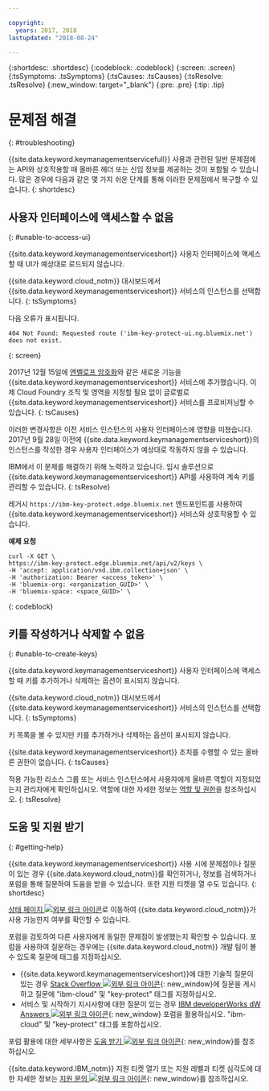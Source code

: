 ```yaml
---

copyright:
  years: 2017, 2018
lastupdated: "2018-08-24"

---
```


{:shortdesc: .shortdesc}
{:codeblock: .codeblock}
{:screen: .screen}
{:tsSymptoms: .tsSymptoms} 
{:tsCauses: .tsCauses} 
{:tsResolve: .tsResolve}
{:new_window: target="_blank"}
{:pre: .pre}
{:tip: .tip}

# 문제점 해결
{: #troubleshooting}

{{site.data.keyword.keymanagementservicefull}} 사용과 관련된 일반 문제점에는 API와 상호작용할 때 올바른 헤더 또는 신임 정보를 제공하는 것이 포함될 수 있습니다. 많은 경우에 다음과 같은 몇 가지 쉬운 단계를 통해 이러한 문제점에서 복구할 수 있습니다.
{: shortdesc}

## 사용자 인터페이스에 액세스할 수 없음
{: #unable-to-access-ui}

{{site.data.keyword.keymanagementserviceshort}} 사용자 인터페이스에 액세스할 때 UI가 예상대로 로드되지 않습니다.

{{site.data.keyword.cloud_notm}} 대시보드에서 {{site.data.keyword.keymanagementserviceshort}} 서비스의 인스턴스를 선택합니다.
{: tsSymptoms}

다음 오류가 표시됩니다. 
```
404 Not Found: Requested route ('ibm-key-protect-ui.ng.bluemix.net') does not exist.
```
{: screen}

2017년 12월 15일에 [엔벨로프 암호화](/docs/services/key-protect/concepts/envelope-encryption.html)와 같은 새로운 기능을 {{site.data.keyword.keymanagementserviceshort}} 서비스에 추가했습니다. 이제 Cloud Foundry 조직 및 영역을 지정할 필요 없이 글로벌로 {{site.data.keyword.keymanagementserviceshort}} 서비스를 프로비저닝할 수 있습니다.
{: tsCauses}

이러한 변경사항은 이전 서비스 인스턴스의 사용자 인터페이스에 영향을 미쳤습니다. 2017년 9월 28일 이전에 {{site.data.keyword.keymanagementserviceshort}}의 인스턴스를 작성한 경우 사용자 인터페이스가 예상대로 작동하지 않을 수 있습니다.

IBM에서 이 문제를 해결하기 위해 노력하고 있습니다. 임시 솔루션으로 {{site.data.keyword.keymanagementserviceshort}} API를 사용하여 계속 키를 관리할 수 있습니다.
{: tsResolve}

레거시 `https://ibm-key-protect.edge.bluemix.net` 엔드포인트를 사용하여 {{site.data.keyword.keymanagementserviceshort}} 서비스와 상호작용할 수 있습니다.

**예제 요청**

```cURL
curl -X GET \
https://ibm-key-protect.edge.bluemix.net/api/v2/keys \
-H 'accept: application/vnd.ibm.collection+json' \
-H 'authorization: Bearer <access_token>' \
-H 'bluemix-org: <organization_GUID>' \
-H 'bluemix-space: <space_GUID>' \
```
{: codeblock}

## 키를 작성하거나 삭제할 수 없음
{: #unable-to-create-keys}

{{site.data.keyword.keymanagementserviceshort}} 사용자 인터페이스에 액세스할 때 키를 추가하거나 삭제하는 옵션이 표시되지 않습니다.

{{site.data.keyword.cloud_notm}} 대시보드에서 {{site.data.keyword.keymanagementserviceshort}} 서비스의 인스턴스를 선택합니다.
{: tsSymptoms}

키 목록을 볼 수 있지만 키를 추가하거나 삭제하는 옵션이 표시되지 않습니다. 

{{site.data.keyword.keymanagementserviceshort}} 조치를 수행할 수 있는 올바른 권한이 없습니다.
{: tsCauses} 

적용 가능한 리소스 그룹 또는 서비스 인스턴스에서 사용자에게 올바른 역할이 지정되었는지 관리자에게 확인하십시오. 역할에 대한 자세한 정보는 [역할 및 권한](/docs/services/key-protect/manage-access.html#roles)을 참조하십시오.
{: tsResolve}

## 도움 및 지원 받기
{: #getting-help}

{{site.data.keyword.keymanagementserviceshort}} 사용 시에 문제점이나 질문이 있는 경우 {{site.data.keyword.cloud_notm}}를 확인하거나, 정보를 검색하거나 포럼을 통해 질문하여 도움을 받을 수 있습니다. 또한 지원 티켓을 열 수도 있습니다.
{: shortdesc}

[상태 페이지 ![외부 링크 아이콘](../../icons/launch-glyph.svg "외부 링크 아이콘")](https://console.bluemix.net/status?tags=platform,runtimes,services)로 이동하여 {{site.data.keyword.cloud_notm}}가 사용 가능한지 여부를 확인할 수 있습니다.

포럼을 검토하여 다른 사용자에게 동일한 문제점이 발생했는지 확인할 수 있습니다. 포럼을 사용하여 질문하는 경우에는 {{site.data.keyword.cloud_notm}} 개발 팀이 볼 수 있도록 질문에 태그를 지정하십시오.

- {{site.data.keyword.keymanagementserviceshort}}에 대한 기술적 질문이 있는 경우 [Stack Overflow ![외부 링크 아이콘](../../icons/launch-glyph.svg "외부 링크 아이콘")](http://stackoverflow.com/search?q=key-protect+ibm-cloud){: new_window}에 질문을 게시하고 질문에 "ibm-cloud" 및 "key-protect" 태그를 지정하십시오.
- 서비스 및 시작하기 지시사항에 대한 질문이 있는 경우 [IBM developerWorks dW Answers ![외부 링크 아이콘](../../icons/launch-glyph.svg "외부 링크 아이콘")](https://developer.ibm.com/answers/topics/key-protect/?smartspace=bluemix){: new_window} 포럼을 활용하십시오. "ibm-cloud" 및 "key-protect" 태그를 포함하십시오.

포럼 활용에 대한 세부사항은 [도움 받기 ![외부 링크 아이콘](../../icons/launch-glyph.svg "외부 링크 아이콘")](https://console.bluemix.net/docs/support/index.html#getting-help){: new_window}를 참조하십시오.

{{site.data.keyword.IBM_notm}} 지원 티켓 열기 또는 지원 레벨과 티켓 심각도에 대한 자세한 정보는 [지원 문의 ![외부 링크 아이콘](../../icons/launch-glyph.svg "외부 링크 아이콘")](https://console.bluemix.net/docs/support/index.html#contacting-support){: new_window}를 참조하십시오.
